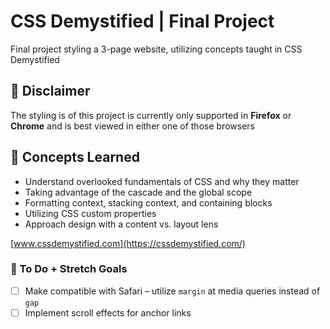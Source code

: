 # CSS Demystified | Final Project

Final project styling a 3-page website, utilizing concepts taught in CSS Demystified

## 🚨 Disclaimer

The styling is of this project is currently only supported in **Firefox** or **Chrome** and is best viewed in either one of those browsers

## 🔎 Concepts Learned

- Understand overlooked fundamentals of CSS and why they matter
- Taking advantage of the cascade and the global scope
- Formatting context, stacking context, and containing blocks
- Utilizing CSS custom properties
- Approach design with a content vs. layout lens

[www.cssdemystified.com](https://cssdemystified.com/)

### 🚧 To Do + Stretch Goals
- [ ] Make compatible with Safari – utilize `margin` at media queries instead of `gap` 
- [ ] Implement scroll effects for anchor links
